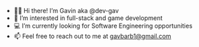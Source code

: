 - 🙋‍♂️ Hi there! I’m Gavin aka @dev-gav
- 🧠 I’m interested in full-stack and game development
- 💻 I’m currently looking for Software Engineering opportunities
- 📫 Feel free to reach out to me at gavbarb1@gmail.com

